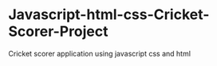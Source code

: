 # Javascript-html-css-Cricket-Scorer-Project
Cricket scorer application using javascript css and html
